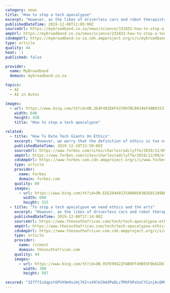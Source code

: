 ```yaml
---
category: news
title: "How to stop a tech apocalypse"
excerpt: "However, as the likes of driverless cars and robot therapists emerge ... arts and social sciences to examine key issues arising from artificial intelligence. According to the chair of the ACOLA board, Hugh Bradlow, the report aims to ensure that “the well-being of society” is placed “at the centre of any development.”"
publishedDateTime: 2019-12-08T11:05:00Z
sourceUrl: https://mybroadband.co.za/news/science/331832-how-to-stop-a-tech-apocalypse.html
ampUrl: https://mybroadband.co.za/news/science/331832-how-to-stop-a-tech-apocalypse.html/amp
cdnAmpUrl: https://mybroadband-co-za.cdn.ampproject.org/c/s/mybroadband.co.za/news/science/331832-how-to-stop-a-tech-apocalypse.html/amp
type: article
quality: 44
heat: -1
published: false

provider:
  name: MyBroadband
  domain: mybroadband.co.za

topics:
  - AI
  - AI in Autos

images:
  - url: https://www.bing.com/th?id=ON.3E4F492DAF437097BC80346F40B91537
    width: 640
    height: 430
    title: "How to stop a tech apocalypse"

related:
  - title: "How To Rate Tech Giants On Ethics"
    excerpt: "However, we worry that the definition of ethics is too narrow–particularly in the fields of artificial intelligence where it is limited to technical considerations such as how to mitigate data bias and how to make the workings of algorithms explainable. We see this as an important field, but one where engineering standards, design process ..."
    publishedDateTime: 2019-12-10T13:50:00Z
    sourceUrl: https://www.forbes.com/sites/charlesradclyffe/2019/12/09/ethical-tech-company-rating/
    ampUrl: https://www.forbes.com/sites/charlesradclyffe/2019/12/09/ethical-tech-company-rating/amp/
    cdnAmpUrl: https://www-forbes-com.cdn.ampproject.org/c/s/www.forbes.com/sites/charlesradclyffe/2019/12/09/ethical-tech-company-rating/amp/
    type: article
    provider:
      name: Forbes
      domain: forbes.com
    quality: 89
    images:
      - url: https://www.bing.com/th?id=ON.EEE204A022540A05A3B2E011A9BE07E4
        width: 600
        height: 315
  - title: "To stop a tech apocalypse we need ethics and the arts"
    excerpt: "However, as the likes of driverless cars and robot therapists emerge ... arts and social sciences to examine key issues arising from artificial intelligence. According to the chair of the ACOLA board, Hugh Bradlow, the report aims to ensure that ..."
    publishedDateTime: 2019-12-08T17:14:00Z
    sourceUrl: https://www.thesouthafrican.com/tech/tech-apocalypse-ethics-arts/
    ampUrl: https://www.thesouthafrican.com/tech/tech-apocalypse-ethics-arts/amp/
    cdnAmpUrl: https://www-thesouthafrican-com.cdn.ampproject.org/c/s/www.thesouthafrican.com/tech/tech-apocalypse-ethics-arts/amp/
    type: article
    provider:
      name: richest
      domain: thesouthafrican.com
    quality: 44
    images:
      - url: https://www.bing.com/th?id=ON.95FE99422FAB9FF49B55F06ACD61FE10
        width: 700
        height: 507

secured: "3IfffIzGqpstGPVX9m9siHj7KI+z49lHJ9ddPwDLzTMXFOPoSoCYSinjAcQM0nyh20UkL/eh9IIX+BgHPYz7EMDnEYiPH5VBb54Jvymf+omuM8S3N17R1Loy8jCLkzfhnjwtHauMNz6HrRyctKtlq8E3mEVQ/uW9j3riIHBGvEcsPSO1xSE7Eu/9pzYz4+eIvI7uGcmxm0X4dntAIZfoVH1om57oBZZc8iPuvGBwD5L+1zDPyY4VqHkqdUxSc9FlPY9fZmhkTGQX2gZb3nLcOQ==;NjKG36B8wxW/twfORZhYYQ=="
---
```


